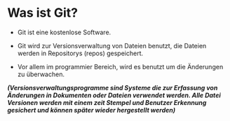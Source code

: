 # Was ist Git?


* Git ist eine kostenlose Software.

* Git wird zur Versionsverwaltung von Dateien benutzt, die Dateien werden in Repositorys (repos) gespeichert.

* Vor allem im programmier Bereich, wird es benutzt um die Änderungen zu überwachen.

***(Versionsverwaltungsprogramme sind Systeme die zur Erfassung von Änderungen in Dokumenten oder Dateien verwendet werden. Alle Datei Versionen werden mit einem zeit Stempel und Benutzer Erkennung gesichert und können später wieder hergestellt werden)***



